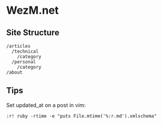 WezM.net
========

Site Structure
--------------

    /articles
      /technical
        /category
      /personal
        /category
    /about

Tips
----

Set updated_at on a post in vim:

    :r! ruby -rtime -e "puts File.mtime('%:r.md').xmlschema"
